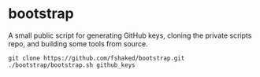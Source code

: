 # bootstrap

A small public script for generating GitHub keys, cloning the private scripts repo,
and building some tools from source.

```shell
git clone https://github.com/fshaked/bootstrap.git
./bootstrap/bootstrap.sh github_keys
```
